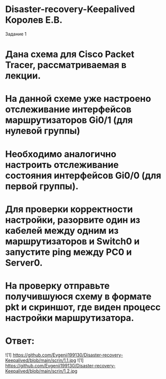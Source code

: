 # Disaster-recovery-Keepalived Королев Е.В.

Задание 1

#    Дана схема для Cisco Packet Tracer, рассматриваемая в лекции.
#    На данной схеме уже настроено отслеживание интерфейсов маршрутизаторов Gi0/1 (для нулевой группы)
#    Необходимо аналогично настроить отслеживание состояния интерфейсов Gi0/0 (для первой группы).
#    Для проверки корректности настройки, разорвите один из кабелей между одним из маршрутизаторов и Switch0 и запустите ping между PC0 и Server0.
#    На проверку отправьте получившуюся схему в формате pkt и скриншот, где виден процесс настройки маршрутизатора.


# Ответ:

 ![1] https://github.com/Evgenii199130/Disaster-recovery-Keepalived/blob/main/scrin/1.1.jpg
 ![1] https://github.com/Evgenii199130/Disaster-recovery-Keepalived/blob/main/scrin/1.2.jpg
